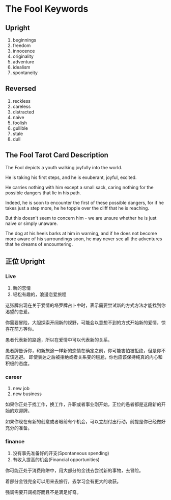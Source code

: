 

# The Fool Keywords

## Upright

1. beginnings
2. freedom
3. innocence
4. originality
5. adventure
6. idealism
7. spontaneity

## Reversed

1. reckless
2. careless 
3. distracted
4. naive
5. foolish
6. gullible
7. stale
8. dull



## The Fool Tarot Card Description

The Fool depicts a youth walking joyfully into the world. 

He is taking his first steps, and he is exuberant, joyful, excited. 

He carries nothing with him except a small sack, caring nothing for the possible dangers that lie in his path.

Indeed, he is soon to encounter the first of these possible dangers, for if he takes just a step more, he he topple over the cliff that he is reaching.

But this doesn't seem to concern him - we are unsure whether he is just naive or simply unaware.

The dog at his heels barks at him in warning, and if he does not become more aware of his surroundings soon, he may never see all the adventures that he dreams of encountering.





## 正位   Upright

### Live

1. 新的恋情
2. 轻松有趣的，浪漫恋爱旅程



这张牌出现在关于爱情的塔罗牌占卜中时，表示需要尝试新的方式方法才能找到你渴望的恋爱。

你需要冒险，大胆探索开阔新的视野，可能会以意想不到的方式开始新的爱情，惊喜在前方等你。

愚者代表新的路途，所以在爱情中可以代表新的关系。

愚者牌告诉你，和新旅途一样新的恋情在确定之前，你可能害怕被拒绝，但是你不应该逃避。
即使表达之后被拒绝或者关系变的尴尬，你也应该保持纯真的内心和积极的态度。

### career

1. new job
2. new  business

如果你正处于找工作，换工作，升职或者事业刚开始，正位的愚者都是这段新的开始的欢迎牌。

如果你现在有新的创意或者眼前有个机会，可以立刻付出行动，前提是你已经做好充分的准备。



### finance

1. 没有事先准备好的开支(Spontaneous spending)
2. 有收入提高的机会(Financial opportunities)

你可能正处于消费陷阱中，用大部分的金钱去尝试新的事物，去冒险。

着部分金钱完全可以用来去旅行，去学习会有更大的收获。

强调需要开阔视野而且不是满足好奇。























